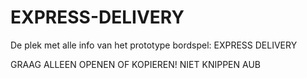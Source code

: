# EXPRESS-DELIVERY
De plek met alle info van het prototype bordspel: EXPRESS DELIVERY


GRAAG ALLEEN OPENEN OF KOPIEREN! NIET KNIPPEN AUB
